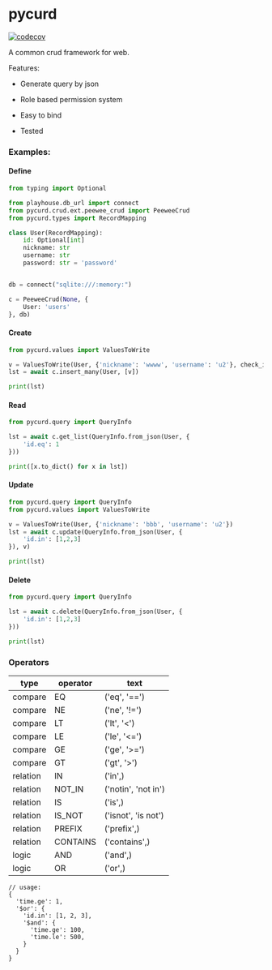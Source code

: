 # pycurd

[![codecov](https://codecov.io/gh/fy0/querylayer/branch/master/graph/badge.svg)](https://codecov.io/gh/fy0/querylayer)

A common crud framework for web.

Features:

* Generate query by json

* Role based permission system

* Easy to bind

* Tested


### Examples:

#### Define

```python
from typing import Optional

from playhouse.db_url import connect
from pycurd.crud.ext.peewee_crud import PeeweeCrud
from pycurd.types import RecordMapping

class User(RecordMapping):
    id: Optional[int]
    nickname: str
    username: str
    password: str = 'password'


db = connect("sqlite:///:memory:")

c = PeeweeCrud(None, {
    User: 'users'
}, db)

```

#### Create

```python
from pycurd.values import ValuesToWrite

v = ValuesToWrite(User, {'nickname': 'wwww', 'username': 'u2'}, check_insert=True)
lst = await c.insert_many(User, [v])

print(lst)
```

#### Read

```python
from pycurd.query import QueryInfo

lst = await c.get_list(QueryInfo.from_json(User, {
    'id.eq': 1
}))

print([x.to_dict() for x in lst])
```

#### Update

```python
from pycurd.query import QueryInfo
from pycurd.values import ValuesToWrite

v = ValuesToWrite(User, {'nickname': 'bbb', 'username': 'u2'})
lst = await c.update(QueryInfo.from_json(User, {
    'id.in': [1,2,3]
}), v)

print(lst)
```

#### Delete

```python
from pycurd.query import QueryInfo

lst = await c.delete(QueryInfo.from_json(User, {
    'id.in': [1,2,3]
}))

print(lst)
```


### Operators

| type | operator | text |
| ---- | -------- | ---- |
| compare | EQ | ('eq', '==') |
| compare | NE | ('ne', '!=') |
| compare | LT | ('lt', '<') |
| compare | LE | ('le', '<=') |
| compare | GE | ('ge', '>=') |
| compare | GT | ('gt', '>') |
| relation | IN | ('in',) |
| relation | NOT_IN | ('notin', 'not in') |
| relation | IS | ('is',) |
| relation | IS_NOT | ('isnot', 'is not') |
| relation | PREFIX | ('prefix',) |
| relation | CONTAINS | ('contains',) |
| logic | AND | ('and',) |
| logic | OR | ('or',) |


```json5
// usage:
{
  'time.ge': 1,
  '$or': {
    'id.in': [1, 2, 3],
    '$and': {
      'time.ge': 100,
      'time.le': 500,
    }
  }
}
```
